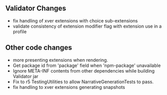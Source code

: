 ## Validator Changes

* fix handling of xver extensions with choice sub-extensions
* validate consistency of extension modifier flag with extension use in a profile

## Other code changes

* more presenting extensions when rendering.
* Get package id from 'package' field when 'npm-package' unavailable
* Ignore META-INF contents from other dependencies while building Validator jar
* Fix to r5 TestingUtilities to allow NarrativeGenerationTests to pass. 
* fix handling to xver extensions generating snapshots